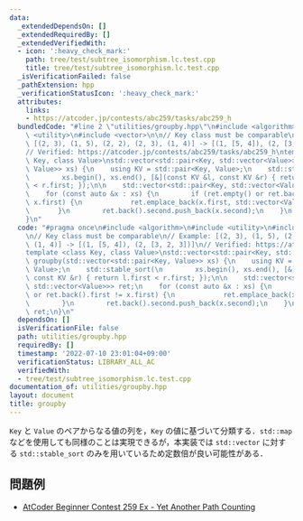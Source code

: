 ```yaml
---
data:
  _extendedDependsOn: []
  _extendedRequiredBy: []
  _extendedVerifiedWith:
  - icon: ':heavy_check_mark:'
    path: tree/test/subtree_isomorphism.lc.test.cpp
    title: tree/test/subtree_isomorphism.lc.test.cpp
  _isVerificationFailed: false
  _pathExtension: hpp
  _verificationStatusIcon: ':heavy_check_mark:'
  attributes:
    links:
    - https://atcoder.jp/contests/abc259/tasks/abc259_h
  bundledCode: "#line 2 \"utilities/groupby.hpp\"\n#include <algorithm>\n#include\
    \ <utility>\n#include <vector>\n\n// Key class must be comparable\n// Example:\
    \ [(2, 3), (1, 5), (2, 2), (2, 3), (1, 4)] -> [(1, [5, 4]), (2, [3, 2, 3])]\n\
    // Verified: https://atcoder.jp/contests/abc259/tasks/abc259_h\ntemplate <class\
    \ Key, class Value>\nstd::vector<std::pair<Key, std::vector<Value>>> groupby(std::vector<std::pair<Key,\
    \ Value>> xs) {\n    using KV = std::pair<Key, Value>;\n    std::stable_sort(\n\
    \        xs.begin(), xs.end(), [&](const KV &l, const KV &r) { return l.first\
    \ < r.first; });\n\n    std::vector<std::pair<Key, std::vector<Value>>> ret;\n\
    \    for (const auto &x : xs) {\n        if (ret.empty() or ret.back().first !=\
    \ x.first) {\n            ret.emplace_back(x.first, std::vector<Value>());\n \
    \       }\n        ret.back().second.push_back(x.second);\n    }\n    return ret;\n\
    }\n"
  code: "#pragma once\n#include <algorithm>\n#include <utility>\n#include <vector>\n\
    \n// Key class must be comparable\n// Example: [(2, 3), (1, 5), (2, 2), (2, 3),\
    \ (1, 4)] -> [(1, [5, 4]), (2, [3, 2, 3])]\n// Verified: https://atcoder.jp/contests/abc259/tasks/abc259_h\n\
    template <class Key, class Value>\nstd::vector<std::pair<Key, std::vector<Value>>>\
    \ groupby(std::vector<std::pair<Key, Value>> xs) {\n    using KV = std::pair<Key,\
    \ Value>;\n    std::stable_sort(\n        xs.begin(), xs.end(), [&](const KV &l,\
    \ const KV &r) { return l.first < r.first; });\n\n    std::vector<std::pair<Key,\
    \ std::vector<Value>>> ret;\n    for (const auto &x : xs) {\n        if (ret.empty()\
    \ or ret.back().first != x.first) {\n            ret.emplace_back(x.first, std::vector<Value>());\n\
    \        }\n        ret.back().second.push_back(x.second);\n    }\n    return\
    \ ret;\n}\n"
  dependsOn: []
  isVerificationFile: false
  path: utilities/groupby.hpp
  requiredBy: []
  timestamp: '2022-07-10 23:01:04+09:00'
  verificationStatus: LIBRARY_ALL_AC
  verifiedWith:
  - tree/test/subtree_isomorphism.lc.test.cpp
documentation_of: utilities/groupby.hpp
layout: document
title: groupby
---
```


`Key` と `Value` のペアからなる値の列を，`Key` の値に基づいて分類する．`std::map` などを使用しても同様のことは実現できるが，本実装では `std::vector` に対する `std::stable_sort` のみを用いているため定数倍が良い可能性がある．

## 問題例

- [AtCoder Beginner Contest 259 Ex - Yet Another Path Counting](https://atcoder.jp/contests/abc259/tasks/abc259_h)
